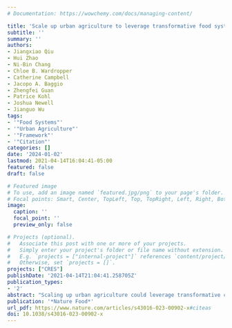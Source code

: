 ```yaml
---
# Documentation: https://wowchemy.com/docs/managing-content/

title: 'Scale up urban agriculture to leverage transformative food systems change, advance social–ecological resilience and improve sustainability'
subtitle: ''
summary: ''
authors:
- Jiangxiao Qiu
- Hui Zhao
- Ni-Bin Chang
- Chloe B. Wardropper
- Catherine Campbell
- Jacopo A. Baggio
- Zhengfei Guan
- Patrice Kohl
- Joshua Newell
- Jianguo Wu
tags:
- '"Food Systems"'
- '"Urban Agriculture"'
- '"Framework"'
- '"Citation"'
categories: []
date: '2024-01-02'
lastmod: 2021-04-14T16:04:41-05:00
featured: false
draft: false

# Featured image
# To use, add an image named `featured.jpg/png` to your page's folder.
# Focal points: Smart, Center, TopLeft, Top, TopRight, Left, Right, BottomLeft, Bottom, BottomRight.
image:
  caption: ''
  focal_point: ''
  preview_only: false

# Projects (optional).
#   Associate this post with one or more of your projects.
#   Simply enter your project's folder or file name without extension.
#   E.g. `projects = ["internal-project"]` references `content/project/deep-learning/index.md`.
#   Otherwise, set `projects = []`.
projects: ["CRES"]
publishDate: '2021-04-14T21:04:41.258705Z'
publication_types:
- '2'
abstract: "Scaling up urban agriculture could leverage transformative change, to build and maintain resilient and sustainable urban systems. Current understanding of drivers, processes and pathways for scaling up urban agriculture, however, remains fragmentary and largely siloed in disparate disciplines and sectors. Here we draw on multiple disciplinary domains to present an integrated conceptual framework of urban agriculture and synthesize literature to reveal its social–ecological effects across scales. We demonstrate plausible multi-phase developmental pathways, including dynamics, accelerators and feedback associated with scaling up urban agriculture. Finally, we discuss key considerations for scaling up urban agriculture, including diversity, heterogeneity, connectivity, spatial synergies and trade-offs, nonlinearity, scale and polycentricity. Our framework provides a transdisciplinary roadmap for policy, planning and collaborative engagement to scale up urban agriculture and catalyse transformative change towards more robust urban resilience and sustainability."
publication: '*Nature Food*'
url_pdf: https://www.nature.com/articles/s43016-023-00902-x#citeas
doi: 10.1038/s43016-023-00902-x
---
```

